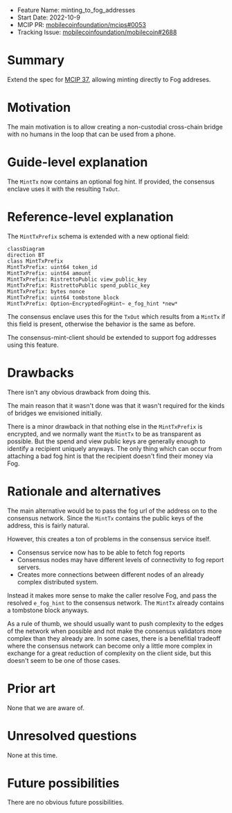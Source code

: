 - Feature Name: minting_to_fog_addresses
- Start Date: 2022-10-9
- MCIP PR: [mobilecoinfoundation/mcips#0053](https://github.com/mobilecoinfoundation/mcips/pull/0053)
- Tracking Issue: [mobilecoinfoundation/mobilecoin#2688](https://github.com/mobilecoinfoundation/mobilecoin/issues/2688)

# Summary
[summary]: #summary

Extend the spec for [MCIP 37](https://github.com/mobilecoinfoundation/mcips/pull/37),
allowing minting directly to Fog addreses.

# Motivation
[motivation]: #motivation

The main motivation is to allow creating a non-custodial cross-chain bridge
with no humans in the loop that can be used from a phone.

# Guide-level explanation
[guide-level-explanation]: #guide-level-explanation

The `MintTx` now contains an optional fog hint. If provided, the consensus enclave
uses it with the resulting `TxOut`.

# Reference-level explanation
[reference-level-explanation]: #reference-level-explanation

The `MintTxPrefix` schema is extended with a new optional field:

```mermaid
classDiagram
direction BT
class MintTxPrefix
MintTxPrefix: uint64 token_id
MintTxPrefix: uint64 amount
MintTxPrefix: RistrettoPublic view_public_key
MintTxPrefix: RistrettoPublic spend_public_key
MintTxPrefix: bytes nonce
MintTxPrefix: uint64 tombstone_block
MintTxPrefix: Option~EncryptedFogHint~ e_fog_hint *new*
```

The consensus enclave uses this for the `TxOut` which results from a `MintTx`
if this field is present, otherwise the behavior is the same as before.

The consensus-mint-client should be extended to support fog addresses using
this feature.

# Drawbacks
[drawbacks]: #drawbacks

There isn't any obvious drawback from doing this.

The main reason that it wasn't done was that it wasn't required for the kinds
of bridges we envisioned initially.

There is a minor drawback in that nothing else in the `MintTxPrefix` is encrypted,
and we normally want the `MintTx` to be as transparent as possible.
But the spend and view public keys are generally enough
to identify a recipient uniquely anyways.
The only thing which can occur from attaching a bad fog hint is that the recipient
doesn't find their money via Fog.

# Rationale and alternatives
[rationale-and-alternatives]: #rationale-and-alternatives

The main alternative would be to pass the fog url of the address on to the consensus
network. Since the `MintTx` contains the public keys of the address, this is fairly
natural.

However, this creates a ton of problems in the consensus service itself.
* Consensus service now has to be able to fetch fog reports
* Consensus nodes may have different levels of connectivity to fog report servers.
* Creates more connections between different nodes of an already complex distributed system.

Instead it makes more sense to make the caller resolve Fog, and pass the resolved `e_fog_hint`
to the consensus network. The `MintTx` already contains a tombstone block anyways.

As a rule of thumb, we should usually want to push complexity to the edges of the
network when possible and not make the consensus validators more complex than they
already are. In some cases, there is a benefitial tradeoff where the consensus network
can become only a little more complex in exchange for a great reduction of complexity
on the client side, but this doesn't seem to be one of those cases.

# Prior art
[prior-art]: #prior-art

None that we are aware of.

# Unresolved questions
[unresolved-questions]: #unresolved-questions

None at this time.

# Future possibilities
[future-possibilities]: #future-possibilities

There are no obvious future possibilities.
